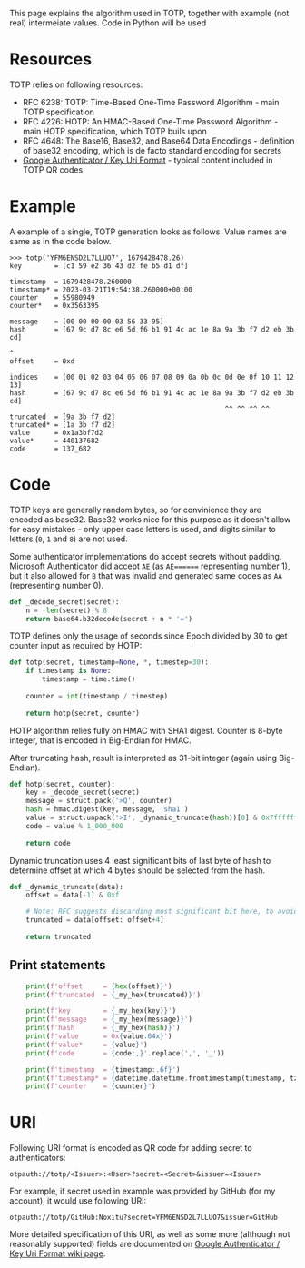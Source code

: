 This page explains the algorithm used in TOTP, together with example (not real) intermeiate values. Code in Python will be used

# Resources

TOTP relies on following resources:

 - RFC 6238: TOTP: Time-Based One-Time Password Algorithm - main TOTP specification
 - RFC 4226: HOTP: An HMAC-Based One-Time Password Algorithm - main HOTP specification, which TOTP buils upon
 - RFC 4648: The Base16, Base32, and Base64 Data Encodings - definition of base32 encoding, which is de facto standard encoding for secrets
 - [Google Authenticator / Key Uri Format](https://github.com/google/google-authenticator/wiki/Key-Uri-Format) - typical content included in TOTP QR codes

# Example

A example of a single, TOTP generation looks as follows. Value names are same as in the code below.

```
>>> totp('YFM6ENSD2L7LLUO7', 1679428478.26)
key        = [c1 59 e2 36 43 d2 fe b5 d1 df]

timestamp  = 1679428478.260000
timestamp* = 2023-03-21T19:54:38.260000+00:00
counter    = 55980949
counter*   = 0x3563395

message    = [00 00 00 00 03 56 33 95]
hash       = [67 9c d7 8c e6 5d f6 b1 91 4c ac 1e 8a 9a 3b f7 d2 eb 3b cd]
                                                                        ^ 
offset     = 0xd

indices    = [00 01 02 03 04 05 06 07 08 09 0a 0b 0c 0d 0e 0f 10 11 12 13]
hash       = [67 9c d7 8c e6 5d f6 b1 91 4c ac 1e 8a 9a 3b f7 d2 eb 3b cd]
                                                     ^^ ^^ ^^ ^^
truncated  = [9a 3b f7 d2]
truncated* = [1a 3b f7 d2]
value      = 0x1a3bf7d2
value*     = 440137682
code       = 137_682
```

# Code

TOTP keys are generally random bytes, so for convinience they are encoded as base32. Base32 works nice for this purpose as it doesn't allow for easy mistakes - only upper case letters is used, and digits similar to letters (`0`, `1` and `8`) are not used.

Some authenticator implementations do accept secrets without padding. Microsoft Authenticator did accept `AE` (as `AE======` representing number 1), but it also allowed for `B` that was invalid and generated same codes as `AA` (representing number 0).

```py
def _decode_secret(secret):
    n = -len(secret) % 8
    return base64.b32decode(secret + n * '=')
```

TOTP defines only the usage of seconds since Epoch divided by 30 to get counter input as required by HOTP:

```py
def totp(secret, timestamp=None, *, timestep=30):
    if timestamp is None:
        timestamp = time.time()
    
    counter = int(timestamp / timestep)
    
    return hotp(secret, counter)
```

HOTP algorithm relies fully on HMAC with SHA1 digest. Counter is 8-byte integer, that is encoded in Big-Endian for HMAC.

After truncating hash, result is interpreted as 31-bit integer (again using Big-Endian).

```py
def hotp(secret, counter):
    key = _decode_secret(secret)
    message = struct.pack('>Q', counter)
    hash = hmac.digest(key, message, 'sha1')
    value = struct.unpack('>I', _dynamic_truncate(hash))[0] & 0x7fffffff
    code = value % 1_000_000
    
    return code
```

Dynamic truncation uses 4 least significant bits of last byte of hash to determine offset at which 4 bytes should be selected from the hash.

```py
def _dynamic_truncate(data):
    offset = data[-1] & 0xf

    # Note: RFC suggests discarding most significant bit here, to avoid problems with sign.
    truncated = data[offset: offset+4]
    
    return truncated
```

## Print statements

```py
    print(f'offset     = {hex(offset)}')
    print(f'truncated  = {_my_hex(truncated)}')

    print(f'key        = {_my_hex(key)}')
    print(f'message    = {_my_hex(message)}')
    print(f'hash       = {_my_hex(hash)}')
    print(f'value      = 0x{value:04x}')
    print(f'value*     = {value}')
    print(f'code       = {code:,}'.replace(',', '_'))

    print(f'timestamp  = {timestamp:.6f}')
    print(f'timestamp* = {datetime.datetime.fromtimestamp(timestamp, tz=datetime.timezone.utc).isoformat()}')
    print(f'counter    = {counter}')
```

# URI

Following URI format is encoded as QR code for adding secret to authenticators:

    otpauth://totp/<Issuer>:<User>?secret=<Secret>&issuer=<Issuer>
    
For example, if secret used in example was provided by GitHub (for my account), it would use following URI:

    otpauth://totp/GitHub:Noxitu?secret=YFM6ENSD2L7LLUO7&issuer=GitHub

More detailed specification of this URI, as well as some more (although not reasonably supported) fields are documented on [Google Authenticator / Key Uri Format wiki page](https://github.com/google/google-authenticator/wiki/Key-Uri-Format).
